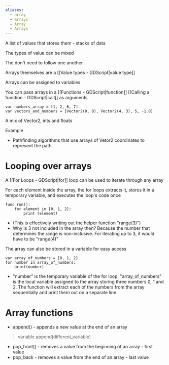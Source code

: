 ```yaml
---
aliases:
  - array
  - arrays
  - Array
  - Arrays
---
```

A list of values that stores them - stacks of data

The types of value can be mixed

The don't need to follow one another

Arrays themselves are a [[Value types - GDScript|value type]]

Arrays can be assigned to variables 

You can pass arrays in a [[Functions - GDScript|function]] [[Calling a function - GDScript|call]] as arguments

```GDScript
var numbers_array = [1, 2, 6, 7]
var vectors_and_numbers = [Vector2(0, 0), Vector2(4, 3), 5, -1.0]
```
A mix of Vector2, ints and floats

Example 
+ Pathfinding algorithms that use arrays of Vetor2 coordinates to represent the path

# Looping over arrays

A [[For Loops - GDScript|for]] loop can be used to iterate through any array

For each element inside the array, the for loops extracts it, stores it in a temporary variable, and executes the loop's code once


```
func run():
	for element in [0, 1, 2]:
		print (element) 
``` 
+ (This is effectively writing out the helper function "range(3)")
+ Why is 3 not included in the array then? Because the number that determines the range is non-inclusive. For iterating up to 3, it would have to be "range(4)"

The array can also be stored in a variable for easy access

```
var array_of_numbers = [0, 1, 2]
for number in array_of_numbers:
	print(number)
```
+ "number" is the temporary variable of the for loop, "array_of_numbers" is the local variable assigned to the array storing three numbers 0, 1 and 2. The function will extract each of the numbers from the array sequentially and print them out on a separate line

# Array functions 

+ append() - appends a new value at the end of an array 
>	variable.append(different_variable)
+ pop_front() - removes a value from the beginning of an array - first value
+ pop_back - removes a value from the end of an array - last value